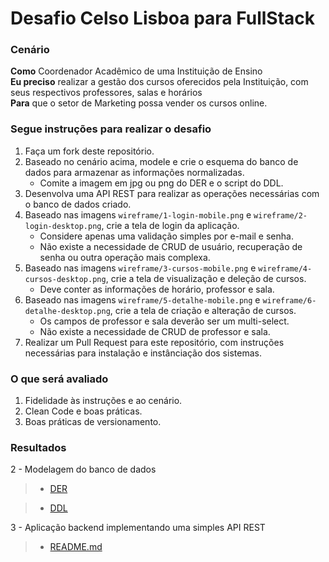 # Desafio Celso Lisboa para FullStack

### Cenário

**Como** Coordenador Acadêmico de uma Instituição de Ensino  
**Eu preciso** realizar a gestão dos cursos oferecidos pela Instituição, com seus respectivos professores, salas e horários  
**Para** que o setor de Marketing possa vender os cursos online.

### Segue instruções para realizar o desafio

1. Faça um fork deste repositório.
2. Baseado no cenário acima, modele e crie o esquema do banco de dados para armazenar as informações normalizadas.
   - Comite a imagem em jpg ou png do DER e o script do DDL.
3. Desenvolva uma API REST para realizar as operações necessárias com o banco de dados criado.
4. Baseado nas imagens `wireframe/1-login-mobile.png` e `wireframe/2-login-desktop.png`, crie a tela de login da aplicação.
   - Considere apenas uma validação simples por e-mail e senha.
   - Não existe a necessidade de CRUD de usuário, recuperação de senha ou outra operação mais complexa.
5. Baseado nas imagens `wireframe/3-cursos-mobile.png` e `wireframe/4-cursos-desktop.png`, crie a tela de visualização e deleção de cursos.
   - Deve conter as informações de horário, professor e sala.
6. Baseado nas imagens `wireframe/5-detalhe-mobile.png` e `wireframe/6-detalhe-desktop.png`, crie a tela de criação e alteração de cursos.
   - Os campos de professor e sala deverão ser um multi-select.
   - Não existe a necessidade de CRUD de professor e sala.
7. Realizar um Pull Request para este repositório, com instruções necessárias para instalação e instânciação dos sistemas.

### O que será avaliado

1. Fidelidade às instruções e ao cenário.
2. Clean Code e boas práticas.
3. Boas práticas de versionamento.

### Resultados

2 - Modelagem do banco de dados

> - [DER](https://github.com/newtonjose/angular-with-node-express/blob/master/docs/der.png)

> - [DDL](https://github.com/newtonjose/angular-with-node-express/blob/master/docs/ddl.sql)

3 - Aplicação backend implementando uma simples API REST

> - [README.md](https://github.com/newtonjose/angular-with-node-express/blob/feature/backend/README.md)
